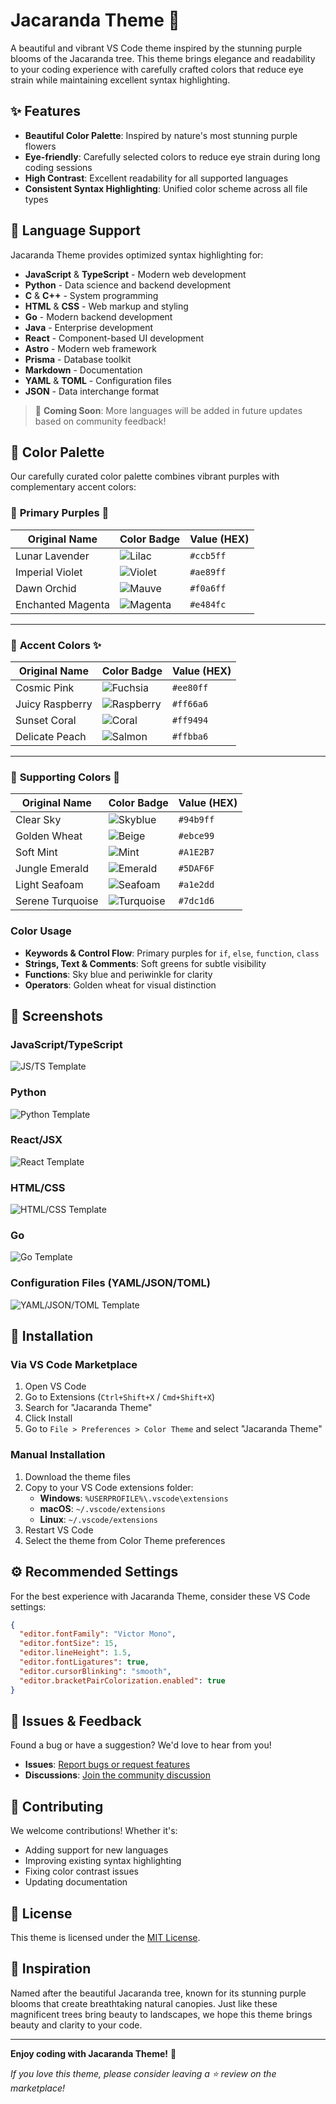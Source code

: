 # Jacaranda Theme 🌸

A beautiful and vibrant VS Code theme inspired by the stunning purple blooms of the Jacaranda tree.
This theme brings elegance and readability to your coding experience with carefully crafted colors
that reduce eye strain while maintaining excellent syntax highlighting.

## ✨ Features

- **Beautiful Color Palette**: Inspired by nature's most stunning purple flowers
- **Eye-friendly**: Carefully selected colors to reduce eye strain during long coding sessions
- **High Contrast**: Excellent readability for all supported languages
- **Consistent Syntax Highlighting**: Unified color scheme across all file types

## 🎯 Language Support

Jacaranda Theme provides optimized syntax highlighting for:

- **JavaScript** & **TypeScript** - Modern web development
- **Python** - Data science and backend development
- **C** & **C++** - System programming
- **HTML** & **CSS** - Web markup and styling
- **Go** - Modern backend development
- **Java** - Enterprise development
- **React** - Component-based UI development
- **Astro** - Modern web framework
- **Prisma** - Database toolkit
- **Markdown** - Documentation
- **YAML** & **TOML** - Configuration files
- **JSON** - Data interchange format

> 🚀 **Coming Soon**: More languages will be added in future updates based on community feedback!

## 🎨 Color Palette

Our carefully curated color palette combines vibrant purples with complementary accent colors:

### 🎨 **Primary Purples** 💜

| Original Name     | Color Badge                                                                                              | Value (HEX) |
| ----------------- | -------------------------------------------------------------------------------------------------------- | ----------- |
| Lunar Lavender    | ![Lilac](https://img.shields.io/badge/variable-ccb5ff?style=for-the-badge&logoColor=black&color=ccb5ff)  | `#ccb5ff`   |
| Imperial Violet   | ![Violet](https://img.shields.io/badge/keyword-ae89ff?style=for-the-badge&logoColor=white&color=ae89ff)  | `#ae89ff`   |
| Dawn Orchid       | ![Mauve](https://img.shields.io/badge/parameter-f0a6ff?style=for-the-badge&logoColor=black&color=f0a6ff) | `#f0a6ff`   |
| Enchanted Magenta | ![Magenta](https://img.shields.io/badge/support-e484fc?style=for-the-badge&logoColor=white&color=e484fc) | `#e484fc`   |

---

### 🌸 **Accent Colors** ✨

| Original Name   | Color Badge                                                                                              | Value (HEX) |
| --------------- | -------------------------------------------------------------------------------------------------------- | ----------- |
| Cosmic Pink     | ![Fuchsia](https://img.shields.io/badge/special-ee80ff?style=for-the-badge&logoColor=white&color=ee80ff) | `#ee80ff`   |
| Juicy Raspberry | ![Raspberry](https://img.shields.io/badge/class-ff66a6?style=for-the-badge&logoColor=white&color=ff66a6) | `#ff66a6`   |
| Sunset Coral    | ![Coral](https://img.shields.io/badge/number-ff9494?style=for-the-badge&logoColor=black&color=ff9494)    | `#ff9494`   |
| Delicate Peach  | ![Salmon](https://img.shields.io/badge/property-ffbba6?style=for-the-badge&logoColor=black&color=ffbba6) | `#ffbba6`   |

---

### 🌿 **Supporting Colors** 🍃

| Original Name    | Color Badge                                                                                                      | Value (HEX) |
| ---------------- | ---------------------------------------------------------------------------------------------------------------- | ----------- |
| Clear Sky        | ![Skyblue](https://img.shields.io/badge/function/method-94b9ff?style=for-the-badge&logoColor=white&color=94b9ff) | `#94b9ff`   |
| Golden Wheat     | ![Beige](https://img.shields.io/badge/operator-ebce99?style=for-the-badge&logoColor=black&color=ebce99)          | `#ebce99`   |
| Soft Mint        | ![Mint](https://img.shields.io/badge/string-A1E2B7?style=for-the-badge&logoColor=black&color=A1E2B7)             | `#A1E2B7`   |
| Jungle Emerald   | ![Emerald](https://img.shields.io/badge/comment-5DAF6F?style=for-the-badge&logoColor=white&color=5DAF6F)         | `#5DAF6F`   |
| Light Seafoam    | ![Seafoam](https://img.shields.io/badge/format-a1e2dd?style=for-the-badge&logoColor=black&color=a1e2dd)          | `#a1e2dd`   |
| Serene Turquoise | ![Turquoise](https://img.shields.io/badge/documentation-7dc1d6?style=for-the-badge&logoColor=white&color=7dc1d6) | `#7dc1d6`   |

### Color Usage

- **Keywords & Control Flow**: Primary purples for `if`, `else`, `function`, `class`
- **Strings, Text & Comments**: Soft greens for subtle visibility
- **Functions**: Sky blue and periwinkle for clarity
- **Operators**: Golden wheat for visual distinction

## 📸 Screenshots

### JavaScript/TypeScript

![JS/TS Template](./assets/js-ts-template.jpg)

### Python

![Python Template](./assets/python-template.jpg)

### React/JSX

![React Template](./assets/react-template.jpg)

### HTML/CSS

![HTML/CSS Template](./assets/html-css-template.jpg)

### Go

![Go Template](./assets/go-template.jpg)

### Configuration Files (YAML/JSON/TOML)

![YAML/JSON/TOML Template](./assets/yaml-json-toml-template.jpg)

## 🚀 Installation

### Via VS Code Marketplace

1. Open VS Code
2. Go to Extensions (`Ctrl+Shift+X` / `Cmd+Shift+X`)
3. Search for "Jacaranda Theme"
4. Click Install
5. Go to `File > Preferences > Color Theme` and select "Jacaranda Theme"

### Manual Installation

1. Download the theme files
2. Copy to your VS Code extensions folder:
   - **Windows**: `%USERPROFILE%\.vscode\extensions`
   - **macOS**: `~/.vscode/extensions`
   - **Linux**: `~/.vscode/extensions`
3. Restart VS Code
4. Select the theme from Color Theme preferences

## ⚙️ Recommended Settings

For the best experience with Jacaranda Theme, consider these VS Code settings:

```json
{
  "editor.fontFamily": "Victor Mono",
  "editor.fontSize": 15,
  "editor.lineHeight": 1.5,
  "editor.fontLigatures": true,
  "editor.cursorBlinking": "smooth",
  "editor.bracketPairColorization.enabled": true
}
```

## 🐛 Issues & Feedback

Found a bug or have a suggestion? We'd love to hear from you!

- **Issues**: [Report bugs or request features](https://github.com/josuebautista/jacaranda-theme/issues)
- **Discussions**: [Join the community discussion](https://github.com/josuebautista/jacaranda-theme/discussions)

## 🤝 Contributing

We welcome contributions! Whether it's:

- Adding support for new languages
- Improving existing syntax highlighting
- Fixing color contrast issues
- Updating documentation

## 📄 License

This theme is licensed under the [MIT License](LICENSE).

## 💜 Inspiration

Named after the beautiful Jacaranda tree, known for its stunning purple blooms that create breathtaking natural canopies. Just like these magnificent trees bring beauty to landscapes, we hope this theme brings beauty and clarity to your code.

---

**Enjoy coding with Jacaranda Theme!** 🌸

_If you love this theme, please consider leaving a ⭐ review on the marketplace!_
